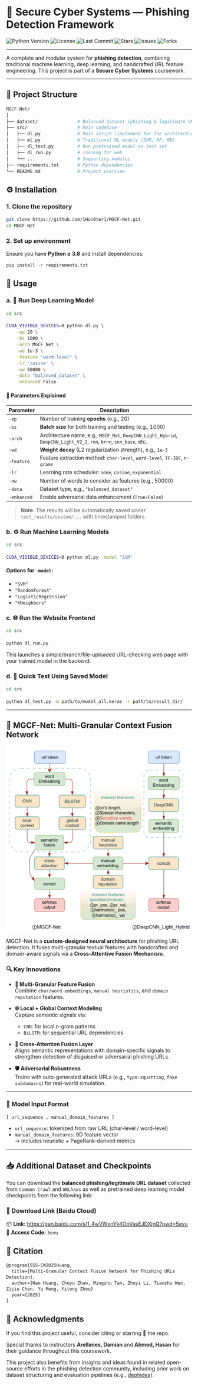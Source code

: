 # 🔐 Secure Cyber Systems — Phishing Detection Framework

![Python Version](https://img.shields.io/badge/Python-3.8%2B-blue) ![License](https://img.shields.io/github/license/1Hun0ter1/MGCF-Net) ![Last Commit](https://img.shields.io/github/last-commit/1Hun0ter1/MGCF-Net) ![Stars](https://img.shields.io/github/stars/1Hun0ter1/MGCF-Net?style=social) ![Issues](https://img.shields.io/github/issues/1Hun0ter1/MGCF-Net) ![Forks](https://img.shields.io/github/forks/1Hun0ter1/MGCF-Net)

---

A complete and modular system for **phishing detection**, combining traditional machine learning, deep learning, and handcrafted URL feature engineering. This project is part of a **Secure Cyber Systems** coursework.

---

## 📂 Project Structure

```bash
MGCF-Net/
│
├── dataset/               # Balanced dataset (phishing & legitimate URLs)
├── src/                   # Main codebase
│   ├── dl.py              # Main script (implement for the architectures)
│   ├── ml.py              # Traditional ML models (SVM, RF, NB)
│   ├── dl_test.py         # Run pretrained model on test set
│   ├── dl_run.py          # running for web
│   └── ...                # Supporting modules
├── requirements.txt       # Python dependencies
└── README.md              # Project overview
```

## ⚙️ Installation

### 1. Clone the repository

```bash
git clone https://github.com/1Hun0ter1/MGCF-Net.git
cd MGCF-Net
```

### 2. Set up environment

Ensure you have **Python ≥ 3.8** and install dependencies:

```bash
pip install -r requirements.txt
```

## 🚀 Usage

### a. 🔬 Run Deep Learning Model

```bash
cd src

CUDA_VISIBLE_DEVICES=0 python dl.py \
    -ep 20 \
    -bs 1000 \
    -arch MGCF_Net \
    -wd 1e-3 \
    -feature "word-level" \
    -lr 'cosine' \
    -nw 50000 \
    -data "balanced_dataset" \
    -enhanced False
```

#### 🔧 Parameters Explained

| Parameter   | Description                                                  |
| ----------- | ------------------------------------------------------------ |
| `-ep`       | Number of training **epochs** (e.g., 20)                     |
| `-bs`       | **Batch size** for both training and testing (e.g., 1000)    |
| `-arch`     | Architecture name, e.g., `MGCF_Net`, `DeepCNN_Light_Hybrid`, `DeepCNN_Light_V2_2`, `rnn`, `brnn`, `cnn_base`, etc. |
| `-wd`       | **Weight decay** (L2 regularization strength), e.g., `1e-3`  |
| `-feature`  | Feature extraction method: `char-level`, `word-level`, `TF-IDF`, `n-grams` |
| `-lr`       | Learning rate scheduler: `none`, `cosine`, `exponential`     |
| `-nw`       | Number of words to consider as features (e.g., 50000)        |
| `-data`     | Dataset type, e.g., `"balanced_dataset"`                     |
| `-enhanced` | Enable adversarial data enhancement (`True/False`)           |

> **Note:** The results will be automatically saved under `test_results/custom/...` with timestamped folders.

### b. ⚙️ Run Machine Learning Models

```bash
cd src

CUDA_VISIBLE_DEVICES=0 python ml.py -model "SVM"
```

#### Options for `-model`:

- `"SVM"`
- `"RandomForest"`
- `"LogisticRegression"`
- `"KNeighbors"`

### c. 🌐 Run the Website Frontend

```bash
cd src

python dl_run.py  
```

This launches a simple/branch/file-uploaded URL-checking web page with your trained model in the backend.

### d. 🧪 Quick Test Using Saved Model

```bash
cd src

python dl_test.py -m path/to/model_all.keras -r path/to/result_dir/
```

---

## 🧠 MGCF-Net: Multi-Granular Context Fusion Network

![image-20250415113055225](assets/image-20250415113055225.png)

MGCF-Net is a **custom-designed neural architecture** for phishing URL detection. It fuses multi-granular textual features with handcrafted and domain-aware signals via a **Cross-Attentive Fusion Mechanism**.

### 🔍 Key Innovations

- **🧬 Multi-Granular Feature Fusion**  
  Combine `char/word embeddings`, `manual heuristics`, and `domain reputation` features.

- **🌐 Local + Global Context Modeling**  
  Capture semantic signals via:
  - `CNN`: for local n-gram patterns  
  - `BiLSTM`: for sequential URL dependencies

- **🎯 Cross-Attention Fusion Layer**  
  Aligns semantic representations with domain-specific signals to strengthen detection of disguised or adversarial phishing URLs.

- **🛡️ Adversarial Robustness**  
  Trains with auto-generated attack URLs (e.g., `typo-squatting`, `fake subdomains`) for real-world simulation.

---

### 🧱 Model Input Format

```python
[ url_sequence , manual_domain_features ]
```

- `url_sequence`: tokenized from raw URL (char-level / word-level)
- `manual_domain_features`: 9D feature vector  
   → includes heuristic + PageRank-derived metrics

---

## 📥 Additional Dataset and Checkpoints

You can download the **balanced phishing/legitimate URL dataset** collected from `Common Crawl` and `URLhaus` as well as pretrained deep learning model checkpoints from the following link:

### 🔗 Download Link (Baidu Cloud)

📦 **Link:** https://pan.baidu.com/s/1_4wVWxnYk4OoVasEJDXjnQ?pwd=5evu  
🔐 **Access Code:** `5evu`

## 🧾 Citation

```
@program{SSS-CW2025Huang,
  title={Multi-Granular Context Fusion Network for Phishing URLs Detection},
  author={Hao Huang, Chuyu Zhao, Mingshu Tan, Zhuyi Li, Tianshu Wen, Zijie Chen, Yu Meng, Yitong Zhou}
  year={2025}
}
```

## 🙏 Acknowledgments

If you find this project useful, consider citing or starring 🌟 the repo.

Special thanks to instructors **Arellanes, Damian** and **Ahmed, Hasan** for their guidance throughout this coursework.

This project also benefits from insights and ideas found in related open-source efforts in the phishing detection community, including prior work on dataset structuring and evaluation pipelines (e.g., [dephides](https://github.com/ebubekirbbr/dephides)).
